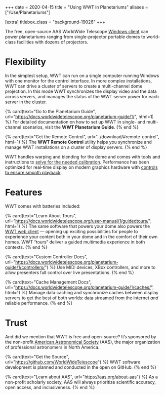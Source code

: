 +++
date = 2020-04-15
title = "Using WWT in Planetariums"
aliases = ["/Use/Planetariums"]

[extra]
titlebox_class = "background-19026"
+++

The free, open-source AAS WorldWide Telescope [Windows client][windows-client]
can power planetariums ranging from single-projector portable domes to
world-class facilities with dozens of projectors.

[windows-client]: @/download.md#windows-client


# Flexibility

In the simplest setup, WWT can run on a single computer running Windows with
one monitor for the control interface. In more complex installations, WWT can
drive a cluster of servers to create a multi-channel dome projection. In this
mode WWT synchronizes the display video and the data across servers, and
manages the status of the WWT server power for each server in the cluster.

<section class="flex-cards">

{% card(text="Go to the Planetarium Guide", url="https://docs.worldwidetelescope.org/planetarium-guide/1/", html=1) %}
For detailed documentation on how to set up WWT in single- and multi-channel
scenarios, visit the <b>WWT Planetarium Guide</b>.
{% end %}


{% card(text="Get the Remote Control", url="../download/#remote-control", html=1) %}
The <b>WWT Remote Control</b> utility helps you synchronize and manage WWT
installations on a cluster of display servers.
{% end %}

</section>

WWT handles warping and blending for the dome and comes with tools and
instructions to [solve for the needed calibration][multi-channel-setup].
Performance has been optimized for real-time display on modern graphics
hardware with [controls to ensure smooth playback][perf].

[multi-channel-setup]: https://docs.worldwidetelescope.org/planetarium-guide/1/multi-channel-setup/
[perf]: https://docs.worldwidetelescope.org/planetarium-guide/1/performance/


# Features

WWT comes with batteries included:

<section class="flex-cards">

{% card(text="Learn About Tours", url="https://docs.worldwidetelescope.org/user-manual/1/guidedtours/", html=1) %}
The same software that powers your dome also powers the <a
href="//worldwidetelescope.org/webclient/">WWT web client</a> — opening up exciting possibilities for
people to experience your content both in your dome and in the comfort of
their own homes. WWT “tours” deliver a guided multimedia experience in both
contexts.
{% end %}

{% card(text="Custom Controller Docs", url="https://docs.worldwidetelescope.org/planetarium-guide/1/controllers/") %}
Use MIDI devices, XBox controllers, and more to allow presenters full control
over live presentations.
{% end %}

{% card(text="Cache Management Docs", url="https://docs.worldwidetelescope.org/planetarium-guide/1/caches/", html=1) %}
Manage data caching and synchronize caches between display servers to get the
best of both worlds: data streamed from the internet <i>and</i> reliable
performance.
{% end %}

</section>


# Trust

And did we mention that WWT is free and open-source? It’s sponsored by the
non-profit [American Astronomical Society][aas] (AAS), the major organization of
professional astronomers in North America.

[aas]: https://aas.org/

<section class="flex-cards">

{% card(text="Get the Source", url="https://github.com/WorldWideTelescope") %}
WWT software development is planned and conducted in the open on GitHub.
{% end %}

{% card(text="Learn about AAS", url="https://aas.org/about-aas") %}
As a non-profit scholarly society, AAS will always prioritize scientific
accuracy, open access, and inclusiveness.
{% end %}

</section>
